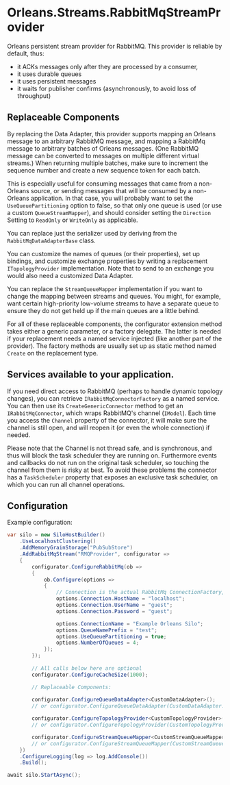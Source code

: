 # Orleans.Streams.RabbitMqStreamProvider
Orleans persistent stream provider for RabbitMQ. This provider is reliable by
default, thus:
* it ACKs messages only after they are processed by a consumer,
* it uses durable queues
* it uses persistent messages
* it waits for publisher confirms (asynchronously, to avoid loss of throughput)

## Replaceable Components

By replacing the Data Adapter, this provider supports mapping an Orleans
message to an arbitrary RabbitMQ message, and mapping a RabbitMq message to
arbitrary batches of Orleans messages. (One RabbitMQ message can be converted
to messages on multiple different virtual streams.) When returning multiple 
batches, make sure to increment the sequence number and create a new sequence token
for each batch. 


This is especially useful for consuming messages that came from a non-Orleans
source, or sending messages that will be consumed by a non-Orleans application.
In that case, you will probably want to set the `UseQueuePartitioning` option
to false, so that only one queue is used (or use a custom `QueueStreamMapper`),
and should consider setting the `Direction` Setting to `ReadOnly` or 
`WriteOnly` as applicable.

You can replace just the serializer used by deriving from the
`RabbitMqDataAdapterBase` class.

You can customize the names of queues (or their properties), set up bindings,
and customize exchange properties by writing a replacement `ITopologyProvider`
implementation. Note that to send to an exchange you would also need a
customized Data Adapter.

You can replace the `StreamQueueMapper` implementation if you want to change
the mapping between streams and queues. You might, for example, want certain
high-priority low-volume streams to have a separate queue to ensure they do
not get held up if the main queues are a little behind.

For all of these replaceable components, the configurator extension method
takes either a generic parameter, or a factory delegate. The latter is needed
if your replacement needs a named service injected (like another part of the
provider). The factory methods are usually set up as static method named
`Create` on the replacement type.

## Services available to your application.

If you need direct access to RabbitMQ (perhaps to handle dynamic topology
changes), you can retrieve `IRabbitMqConnectorFactory` as a named service. You
can then use its `CreateGenericConnector` method to get an `IRabbitMqConnector`,
which wraps RabbitMQ's channel (`IModel`). Each time you access the `Channel`
property of the connector, it will make sure the channel is still open, and
will reopen it (or even the whole connection) if needed.

Please note that the Channel is not thread safe, and is synchronous, and
thus will block the task scheduler they are running on. Furthermore events
and callbacks do not run on the original task scheduler, so touching the
channel from them is risky at best. To avoid these problems the connector
has a `TaskScheduler` property that exposes an exclusive task scheduler, on
which you can run all channel operations.

## Configuration

Example configuration:
```csharp
var silo = new SiloHostBuilder()
    .UseLocalhostClustering()
    .AddMemoryGrainStorage("PubSubStore")
    .AddRabbitMqStream("RMQProvider", configurator =>
    {
        configurator.ConfigureRabbitMq(ob =>
        {
            ob.Configure(options =>
            {
                // Connection is the actual RabbitMq ConnectionFactory, and can be configured however is needed.
                options.Connection.HostName = "localhost";
                options.Connection.UserName = "guest";
                options.Connection.Password = "guest";

                options.ConnectionName = "Example Orleans Silo";
                options.QueueNamePrefix = "test";
                options.UseQueuePartitioning = true;
                options.NumberOfQueues = 4;
            });
        });
                    
        // All calls below here are optional
        configurator.ConfigureCacheSize(1000);

        // Replaceable Components:
                    
        configurator.ConfigureQueueDataAdapter<CustomDataAdapter>();
        // or configurator.ConfigureQueueDataAdapter(CustomDataAdapter.Create);

        configurator.ConfigureTopologyProvider<CustomTopologyProvider>();
        // or configurator.ConfigureTopologyProvider(CustomTopologyProvider.Create);

        configurator.ConfigureStreamQueueMapper<CustomStreamQueueMapper>();
        // or configurator.ConfigureStreamQueueMapper(CustomStreamQueueMapper.Create);
    })
    .ConfigureLogging(log => log.AddConsole())
    .Build();

await silo.StartAsync();
```
